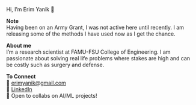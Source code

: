 Hi, I’m Erim Yanik 👋

**Note**  
Having been on an Army Grant, I was not active here until recently. I am releasing some of the methods I have used now as I get the chance.

**About me**  
I’m a research scientist at FAMU-FSU College of Engineering. I am passionate about solving real life problems where stakes are high and can be costly such as surgery and defense.

**To Connect**  
📧 erimyanik@gmail.com  
🔗 [LinkedIn](https://www.linkedin.com/in/erim-yanik/)  
💬 Open to collabs on AI/ML projects!

<!---
yaniker/yaniker is a ✨ special ✨ repository because its `README.md` (this file) appears on your GitHub profile.
You can click the Preview link to take a look at your changes.
--->
